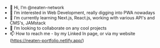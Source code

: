 - 👋 Hi, I’m @neaten-network
- 👀 I’m interested in Web Development, really digging into PWA nowadays
- 🌱 I’m currently learning Next.js, React.js, working with various API's and CMS's, JAMstack
- 💞️ I’m looking to collaborate on any cool projects
- 📫 How to reach me - by my Linked In page, or via my website (https://neaten-portfolio.netlify.app/)

